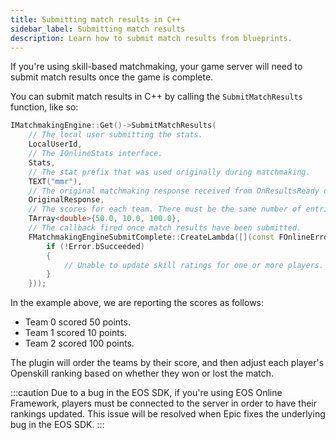 ```yaml
---
title: Submitting match results in C++
sidebar_label: Submitting match results
description: Learn how to submit match results from blueprints.
---
```


If you're using skill-based matchmaking, your game server will need to submit match results once the game is complete.

You can submit match results in C++ by calling the `SubmitMatchResults` function, like so:

```cpp
IMatchmakingEngine::Get()->SubmitMatchResults(
    // The local user submitting the stats.
    LocalUserId,
    // The IOnlineStats interface.
    Stats,
    // The stat prefix that was used originally during matchmaking.
    TEXT("mmr"),
    // The original matchmaking response received from OnResultsReady or OnComplete.
    OriginalResponse,
    // The scores for each team. There must be the same number of entries as there are teams.
    TArray<double>{50.0, 10.0, 100.0},
    // The callback fired once match results have been submitted.
    FMatchmakingEngineSubmitComplete::CreateLambda([](const FOnlineError & Error){
        if (!Error.bSucceeded)
        {
            // Unable to update skill ratings for one or more players.
        }
    }));
```

In the example above, we are reporting the scores as follows:

- Team 0 scored 50 points.
- Team 1 scored 10 points.
- Team 2 scored 100 points.

The plugin will order the teams by their score, and then adjust each player's Openskill ranking based on whether they won or lost the match.

:::caution
Due to a bug in the EOS SDK, if you're using EOS Online Framework, players must be connected to the server in order to have their rankings updated. This issue will be resolved when Epic fixes the underlying bug in the EOS SDK.
:::
